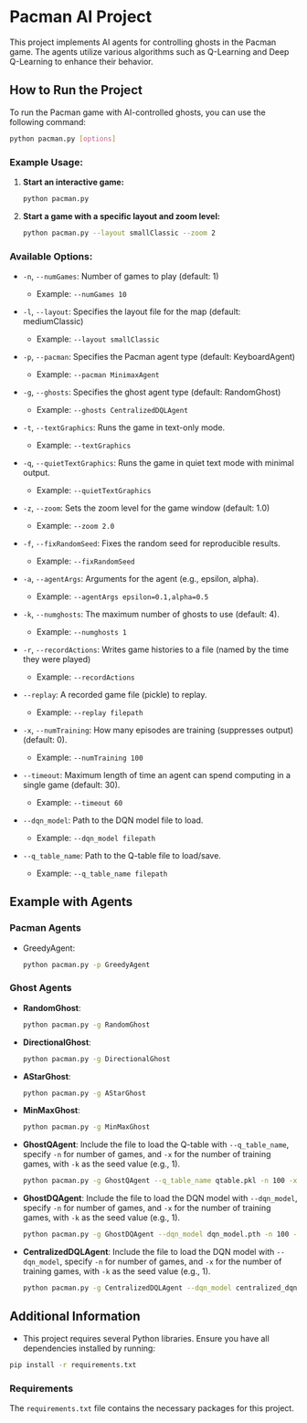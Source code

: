 
# Pacman AI Project

This project implements AI agents for controlling ghosts in the Pacman game. The agents utilize various algorithms such as Q-Learning and Deep Q-Learning to enhance their behavior.

## How to Run the Project

To run the Pacman game with AI-controlled ghosts, you can use the following command:

```bash
python pacman.py [options]
```

### Example Usage:

1. **Start an interactive game:**
   ```bash
   python pacman.py
   ```

2. **Start a game with a specific layout and zoom level:**
   ```bash
   python pacman.py --layout smallClassic --zoom 2
   ```

### Available Options:

- `-n`, `--numGames`: Number of games to play (default: 1)
  - Example: `--numGames 10`
  
- `-l`, `--layout`: Specifies the layout file for the map (default: mediumClassic)
  - Example: `--layout smallClassic`
  
- `-p`, `--pacman`: Specifies the Pacman agent type (default: KeyboardAgent)
  - Example: `--pacman MinimaxAgent`
  
- `-g`, `--ghosts`: Specifies the ghost agent type (default: RandomGhost)
  - Example: `--ghosts CentralizedDQLAgent`
  
- `-t`, `--textGraphics`: Runs the game in text-only mode.
  - Example: `--textGraphics`
  
- `-q`, `--quietTextGraphics`: Runs the game in quiet text mode with minimal output.
  - Example: `--quietTextGraphics`
  
- `-z`, `--zoom`: Sets the zoom level for the game window (default: 1.0)
  - Example: `--zoom 2.0`
  
- `-f`, `--fixRandomSeed`: Fixes the random seed for reproducible results.
  - Example: `--fixRandomSeed`
  
- `-a`, `--agentArgs`: Arguments for the agent (e.g., epsilon, alpha).
  - Example: `--agentArgs epsilon=0.1,alpha=0.5`

- `-k`, `--numghosts`: The maximum number of ghosts to use (default: 4).
  - Example: `--numghosts 1`

- `-r`, `--recordActions`: Writes game histories to a file (named by the time they were played)
  - Example: `--recordActions`

- `--replay`: A recorded game file (pickle) to replay.
  - Example: `--replay filepath`

- `-x`, `--numTraining`: How many episodes are training (suppresses output) (default: 0).
  - Example: `--numTraining 100`

- `--timeout`: Maximum length of time an agent can spend computing in a single game (default: 30).
  - Example: `--timeout 60`

- `--dqn_model`: Path to the DQN model file to load.
  - Example: `--dqn_model filepath`

- `--q_table_name`: Path to the Q-table file to load/save.
  - Example: `--q_table_name filepath`

## Example with Agents

### Pacman Agents
- GreedyAgent:
  ```bash
  python pacman.py -p GreedyAgent
  ```

### Ghost Agents

- **RandomGhost**: 
  ```bash
  python pacman.py -g RandomGhost
  ```

- **DirectionalGhost**: 
  ```bash
  python pacman.py -g DirectionalGhost
  ```

- **AStarGhost**: 
  ```bash
  python pacman.py -g AStarGhost
  ```

- **MinMaxGhost**: 
  ```bash
  python pacman.py -g MinMaxGhost
  ```

- **GhostQAgent**: 
  Include the file to load the Q-table with `--q_table_name`, specify `-n` for number of games, and `-x` for the number of training games, with `-k` as the seed value (e.g., 1).
  ```bash
  python pacman.py -g GhostQAgent --q_table_name qtable.pkl -n 100 -x 50 -k 1
  ```

- **GhostDQAgent**: 
  Include the file to load the DQN model with `--dqn_model`, specify `-n` for number of games, and `-x` for the number of training games, with `-k` as the seed value (e.g., 1).
  ```bash
  python pacman.py -g GhostDQAgent --dqn_model dqn_model.pth -n 100 -x 50 -k 1
  ```

- **CentralizedDQLAgent**: 
  Include the file to load the DQN model with `--dqn_model`, specify `-n` for number of games, and `-x` for the number of training games, with `-k` as the seed value (e.g., 1).
  ```bash
  python pacman.py -g CentralizedDQLAgent --dqn_model centralized_dqn_model.pth -n 100 -x 50 -k 1
  ```

## Additional Information

- This project requires several Python libraries. Ensure you have all dependencies installed by running:

```bash
pip install -r requirements.txt
```

### Requirements
The `requirements.txt` file contains the necessary packages for this project.
